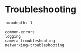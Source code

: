 # Troubleshooting

```{toctree}
:maxdepth: 1

common-errors
logging
camera-troubleshooting
networking-troubleshooting
```
